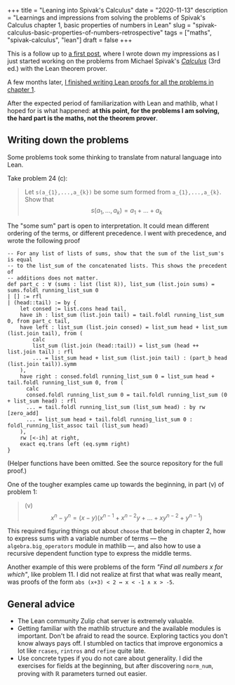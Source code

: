 +++
title = "Leaning into Spivak's Calculus"
date = "2020-11-13"
description = "Learnings and impressions from solving the problems of Spivak's Calculus chapter 1, basic properties of numbers in Lean"
slug = "spivak-calculus-basic-properties-of-numbers-retrospective"
tags = ["maths", "spivak-calculus", "lean"]
draft = false
+++

This is a follow up to [a first post](/intro/), where I wrote down my
impressions as I just started working on the problems from Michael Spivak's
[_Calculus_](https://www.goodreads.com/book/show/328645.Calculus) (3rd ed.) with the Lean theorem prover.

A few months later, [I finished writing Lean proofs for all the problems in chapter 1](https://github.com/tomhoule/spivak-calculus/).

After the expected period of familiarization with Lean and
mathlib, what I hoped for is what happened: **at this point, for the problems I
am solving, the hard part is the maths, not the theorem prover**.

## Writing down the problems

Some problems took some thinking to translate from natural language into Lean.

Take problem 24 (c):

> Let `s(a_{1},...,a_{k})` be some sum formed from `a_{1},...,a_{k}`. Show that
> $$s(a_{1},...,a_{k}) = a_{1} + ... + a_{k}$$

The "some sum" part is open to interpretation. It could mean different ordering
of the terms, or different precedence. I went with precedence, and wrote the
following proof

```lean
-- For any list of lists of sums, show that the sum of the list_sum's is equal
-- to the list_sum of the concatenated lists. This shows the precedent of
-- additions does not matter.
def part_c : ∀ (sums : list (list ℝ)), list_sum (list.join sums) = sums.foldl running_list_sum 0
| [] := rfl
| (head::tail) := by {
    let consed := list.cons head tail,
    have ih : list_sum (list.join tail) = tail.foldl running_list_sum 0, from part_c tail,
    have left : list_sum (list.join consed) = list_sum head + list_sum (list.join tail), from (
        calc
        list_sum (list.join (head::tail)) = list_sum (head ++ list.join tail) : rfl
        ... = list_sum head + list_sum (list.join tail) : (part_b head (list.join tail)).symm
    ),
    have right : consed.foldl running_list_sum 0 = list_sum head + tail.foldl running_list_sum 0, from (
      calc
      consed.foldl running_list_sum 0 = tail.foldl running_list_sum (0 + list_sum head) : rfl
      ... = tail.foldl running_list_sum (list_sum head) : by rw [zero_add]
      ... = list_sum head + tail.foldl running_list_sum 0 : foldl_running_list_assoc tail (list_sum head)
    ),
    rw [<-ih] at right,
    exact eq.trans left (eq.symm right)
}
```

(Helper functions have been omitted. See the source repository for the full proof.)

One of the tougher examples came up towards the beginning, in part (v) of problem 1:

> (v) $$ x^{n} - y^{n} = (x - y) (x^{n-1} + x^{n-2}y + ... + xy^{n-2} +
> y^{n-1})$$

This required figuring things out about `choose` that belong in chapter 2, how
to express sums with a variable number of terms — the `algebra.big_operators`
module in mathlib —, and also how to use a recursive dependent function type to
express the middle terms.

Another example of this were problems of the form _"Find all numbers x for
which"_, like problem 11. I did not realize at first that what was really meant,
was proofs of the form `abs (x+3) < 2 ↔ x < -1 ∧ x > -5`.

## General advice

- The Lean community Zulip chat server is extremely valuable.
- Getting familiar with the mathlib structure and the available modules is
  important. Don't be afraid to read the source. Exploring tactics you don't
  know always pays off. I stumbled on tactics that improve ergonomics a lot like
  `rcases`, `rintros` and `refine` quite late.
- Use concrete types if you do not care about generality. I did the
  exercises for fields at the beginning, but after discovering `norm_num`,
  proving with ℝ parameters turned out easier.

